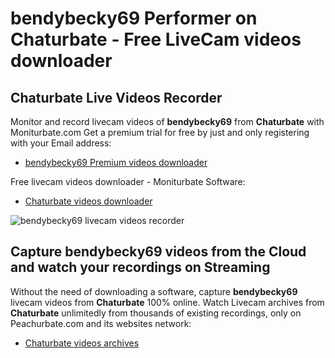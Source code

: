 # bendybecky69 Performer on Chaturbate - Free LiveCam videos downloader

## Chaturbate Live Videos Recorder

Monitor and record livecam videos of **bendybecky69** from **Chaturbate** with Moniturbate.com
Get a premium trial for free by just and only registering with your Email address:
* [bendybecky69 Premium videos downloader](https://moniturbate.com/request-demo-licence-key.html)

Free livecam videos downloader - Moniturbate Software:
* [Chaturbate videos downloader](https://moniturbate.com/moniturbate-download-software.html)

![bendybecky69 livecam videos recorder](https://peachurnet.com/templates/moniturbate-software.png)


## Capture bendybecky69 videos from the Cloud and watch your recordings on Streaming

Without the need of downloading a software, capture **bendybecky69** livecam videos from **Chaturbate** 100% online.
Watch Livecam archives from **Chaturbate** unlimitedly from thousands of existing recordings, only on Peachurbate.com and its websites network:
* [Chaturbate videos archives](https://peachurnet.com/)